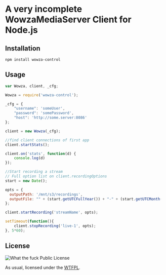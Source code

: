 # A very incomplete WowzaMediaServer Client for Node.js

## Installation

    npm install wowza-control

## Usage

```javascript
var Wowza, client, _cfg;

Wowza = require('wowza-control');

_cfg = {
	"username": 'someUser',
	"password": 'somePassword',
	"host": 'http://some.server:8086'
};

client = new Wowza(_cfg);

//find client connections of first app
client.startStats();

client.on('stats', function(d) {
	console.log(d)
});

//Start recording a stream
// Full option list on client.recordingOptions
start = new Date();

opts = {
  outputPath: '/mnt/s3/recordings',
  outputFile: "" + (start.getUTCFullYear()) + "-" + (start.getUTCMonth() + 1) + "-" + (start.getUTCDate()) + "T" + (start.getUTCHours()) + "." + (start.getUTCMinutes()) + "." + (start.getUTCSeconds()) + ".mp4"
};

client.startRecording('streamName', opts);

setTimeout(function(){
	client.stopRecording('live-1', opts);
}, 5*60);

```

## License
![What the fuck Public License](http://www.wtfpl.net/wp-content/uploads/2012/12/wtfpl-badge-1.png)


As usual, licensed under the [WTFPL](http://www.wtfpl.net).
